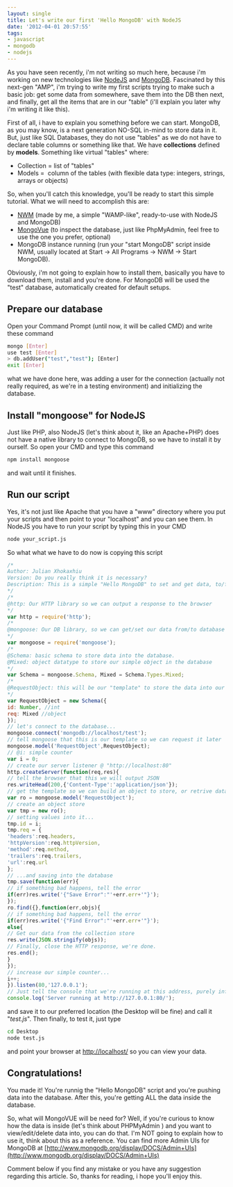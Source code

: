 ```yaml
---
layout: single
title: Let's write our first 'Hello MongoDB' with NodeJS
date: '2012-04-01 20:57:55'
tags:
- javascript
- mongodb
- nodejs
---
```


As you have seen recently, i'm not writing so much here, because i'm working on new technologies like [NodeJS](http://nodejs.org/ "NodeJS") and [MongoDB](http://www.mongodb.org/ "MongoDB"). Fascinated by this next-gen "AMP", i'm trying to write my first scripts trying to make such a basic job: get some data from somewhere, save them into the DB then next, and finally, get all the items that are in our "table" (i'll explain you later why i'm writing it like this).

First of all, i have to explain you something before we can start. MongoDB, as you may know, is a next generation NO-SQL in-mind to store data in it. But, just like SQL Databases, they do not use "tables" as we do not have to declare table columns or something like that. We have **collections** defined by **models**. Something like virtual "tables" where:

*   Collection = list of "tables"
*   Models =  column of the tables (with flexible data type: integers, strings, arrays or objects)

So, when you'll catch this knowledge, you'll be ready to start this simple tutorial. What we will need to accomplish this are:

*   [NWM](http://nwm.julianxhokaxhiu.com/ "NWM") (made by me, a simple "WAMP-like", ready-to-use with NodeJS and MongoDB)
*   [MongoVue](http://www.mongovue.com/ "MongoVUE") (to inspect the database, just like PhpMyAdmin, feel free to use the one you prefer, optional)
*   MongoDB instance running (run your "start MongoDB" script inside NWM, usually located at Start -> All Programs -> NWM -> Start MongoDB).

Obviously, i'm not going to explain how to install them, basically you have to download them, install and you're done. For MongoDB will be used the "test" database, automatically created for default setups.

## Prepare our database

Open your Command Prompt (until now, it will be called CMD) and write these command

```sh
mongo [Enter]
use test [Enter]
> db.addUser("test","test"); [Enter]
exit [Enter]
```

what we have done here, was adding a user for the connection (actually not really required, as we're in a testing environment) and initializing the database.

## Install "mongoose" for NodeJS

Just like PHP, also NodeJS (let's think about it, like an Apache+PHP) does not have a native library to connect to MongoDB, so we have to install it by ourself. So open your CMD and type this command

```sh
npm install mongoose
```

and wait until it finishes.

## Run our script

Yes, it's not just like Apache that you have a "www" directory where you put your scripts and then point to your "localhost" and you can see them. In NodeJS you have to run your script by typing this in your CMD

```sh
node your_script.js
```

So what what we have to do now is copying this script

```javascript
/*
Author: Julian Xhokaxhiu
Version: Do you really think it is necessary?
Description: This is a simple "Hello MongoDB" to set and get data, to/from database.
*/
/*
@http: Our HTTP library so we can output a response to the browser
*/
var http = require('http');
/*
@mongoose: Our DB library, so we can get/set our data from/to database
*/
var mongoose = require('mongoose');
/*
@Schema: basic schema to store data into the database.
@Mixed: object datatype to store our simple object in the database
*/
var Schema = mongoose.Schema, Mixed = Schema.Types.Mixed;
/*
@RequestObject: this will be our "template" to store the data into our collection
*/
var RequestObject = new Schema({
id: Number, //int
req: Mixed //object
});
// let's connect to the database...
mongoose.connect('mongodb://localhost/test');
// tell mongoose that this is our template so we can request it later
mongoose.model('RequestObject',RequestObject);
// @i: simple counter
var i = 0;
// create our server listener @ "http://localhost:80"
http.createServer(function(req,res){
// tell the browser that this we will output JSON
res.writeHead(200,{'Content-Type':'application/json'});
// get the template so we can build an object to store, or retrive data later
var ro = mongoose.model('RequestObject');
// create an object store
var tmp = new ro();
// setting values into it...
tmp.id = i;
tmp.req = {
'headers':req.headers,
'httpVersion':req.httpVersion,
'method':req.method,
'trailers':req.trailers,
'url':req.url
};
// ...and saving into the database
tmp.save(function(err){
// if something bad happens, tell the error
if(err)res.write('{"Save Error":"'+err.err+'"}');
});
ro.find({},function(err,objs){
// if something bad happens, tell the error
if(err)res.write('{"Find Error":"'+err.err+'"}');
else{
// Get our data from the collection store
res.write(JSON.stringify(objs));
// Finally, close the HTTP response, we're done.
res.end();
}
});
// increase our simple counter...
i++;
}).listen(80,'127.0.0.1');
// Just tell the console that we're running at this address, purely informative
console.log('Server running at http://127.0.0.1:80/');
```

and save it to our preferred location (the Desktop will be fine) and call it "_test.js_". Then finally, to test it, just type

```sh
cd Desktop
node test.js
```

and point your browser at [http://localhost/](http://localhost/) so you can view your data.

## Congratulations!

You made it! You're runnig the "Hello MongoDB" script and you're pushing data into the database. After this, you're getting ALL the data inside the database.

So, what will MongoVUE will be need for? Well, if you're curious to know how the data is inside (let's think about PHPMyAdmin ) and you want to view/edit/delete data into, you can do that. I'm NOT going to explain how to use it, think about this as a reference. You can find more Admin UIs for MongoDB at [http://www.mongodb.org/display/DOCS/Admin+UIs](http://www.mongodb.org/display/DOCS/Admin+UIs)

Comment below if you find any mistake or you have any suggestion regarding this article.
So, thanks for reading, i hope you'll enjoy this.